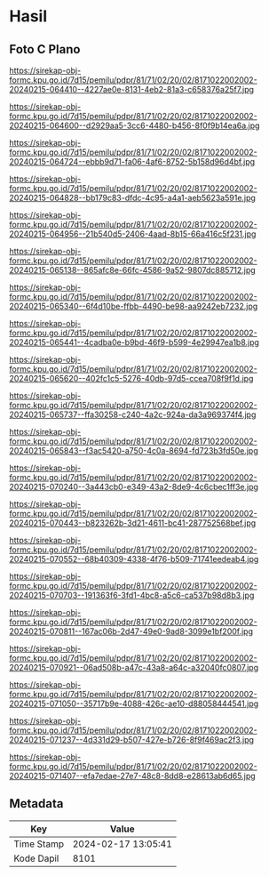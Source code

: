 # Hasil

## Foto C Plano

https://sirekap-obj-formc.kpu.go.id/7d15/pemilu/pdpr/81/71/02/20/02/8171022002002-20240215-064410--4227ae0e-8131-4eb2-81a3-c658376a25f7.jpg

https://sirekap-obj-formc.kpu.go.id/7d15/pemilu/pdpr/81/71/02/20/02/8171022002002-20240215-064600--d2929aa5-3cc6-4480-b456-8f0f9b14ea6a.jpg

https://sirekap-obj-formc.kpu.go.id/7d15/pemilu/pdpr/81/71/02/20/02/8171022002002-20240215-064724--ebbb9d71-fa06-4af6-8752-5b158d96d4bf.jpg

https://sirekap-obj-formc.kpu.go.id/7d15/pemilu/pdpr/81/71/02/20/02/8171022002002-20240215-064828--bb179c83-dfdc-4c95-a4a1-aeb5623a591e.jpg

https://sirekap-obj-formc.kpu.go.id/7d15/pemilu/pdpr/81/71/02/20/02/8171022002002-20240215-064956--21b540d5-2406-4aad-8b15-66a416c5f231.jpg

https://sirekap-obj-formc.kpu.go.id/7d15/pemilu/pdpr/81/71/02/20/02/8171022002002-20240215-065138--865afc8e-66fc-4586-9a52-9807dc885712.jpg

https://sirekap-obj-formc.kpu.go.id/7d15/pemilu/pdpr/81/71/02/20/02/8171022002002-20240215-065340--6f4d10be-ffbb-4490-be98-aa9242eb7232.jpg

https://sirekap-obj-formc.kpu.go.id/7d15/pemilu/pdpr/81/71/02/20/02/8171022002002-20240215-065441--4cadba0e-b9bd-46f9-b599-4e29947ea1b8.jpg

https://sirekap-obj-formc.kpu.go.id/7d15/pemilu/pdpr/81/71/02/20/02/8171022002002-20240215-065620--402fc1c5-5276-40db-97d5-ccea708f9f1d.jpg

https://sirekap-obj-formc.kpu.go.id/7d15/pemilu/pdpr/81/71/02/20/02/8171022002002-20240215-065737--ffa30258-c240-4a2c-924a-da3a969374f4.jpg

https://sirekap-obj-formc.kpu.go.id/7d15/pemilu/pdpr/81/71/02/20/02/8171022002002-20240215-065843--f3ac5420-a750-4c0a-8694-fd723b3fd50e.jpg

https://sirekap-obj-formc.kpu.go.id/7d15/pemilu/pdpr/81/71/02/20/02/8171022002002-20240215-070240--3a443cb0-e349-43a2-8de9-4c6cbec1ff3e.jpg

https://sirekap-obj-formc.kpu.go.id/7d15/pemilu/pdpr/81/71/02/20/02/8171022002002-20240215-070443--b823262b-3d21-4611-bc41-287752568bef.jpg

https://sirekap-obj-formc.kpu.go.id/7d15/pemilu/pdpr/81/71/02/20/02/8171022002002-20240215-070552--68b40309-4338-4f76-b509-71741eedeab4.jpg

https://sirekap-obj-formc.kpu.go.id/7d15/pemilu/pdpr/81/71/02/20/02/8171022002002-20240215-070703--191363f6-3fd1-4bc8-a5c6-ca537b98d8b3.jpg

https://sirekap-obj-formc.kpu.go.id/7d15/pemilu/pdpr/81/71/02/20/02/8171022002002-20240215-070811--167ac06b-2d47-49e0-9ad8-3099e1bf200f.jpg

https://sirekap-obj-formc.kpu.go.id/7d15/pemilu/pdpr/81/71/02/20/02/8171022002002-20240215-070921--06ad508b-a47c-43a8-a64c-a32040fc0807.jpg

https://sirekap-obj-formc.kpu.go.id/7d15/pemilu/pdpr/81/71/02/20/02/8171022002002-20240215-071050--35717b9e-4088-426c-ae10-d88058444541.jpg

https://sirekap-obj-formc.kpu.go.id/7d15/pemilu/pdpr/81/71/02/20/02/8171022002002-20240215-071237--4d331d29-b507-427e-b726-8f9f469ac2f3.jpg

https://sirekap-obj-formc.kpu.go.id/7d15/pemilu/pdpr/81/71/02/20/02/8171022002002-20240215-071407--efa7edae-27e7-48c8-8dd8-e28613ab6d65.jpg


## Metadata

| Key        | Value               |
| ---------- | ------------------- |
| Time Stamp | 2024-02-17 13:05:41 |
| Kode Dapil | 8101                |



